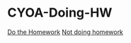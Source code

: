 # CYOA-Doing-HW

[Do the Homework](get-the-grade.md)
[Not doing homework](procrastinate-to-lunch.md)